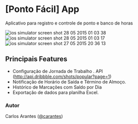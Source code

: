 # [Ponto Fácil] App #
Aplicativo para registro e controle de ponto e banco de horas


![ios simulator screen shot 28 05 2015 01 03 38](https://cloud.githubusercontent.com/assets/1878740/7852525/45351104-04d5-11e5-9894-2e38600cc6cf.png)
![ios simulator screen shot 28 05 2015 01 03 17](https://cloud.githubusercontent.com/assets/1878740/7852524/4534d428-04d5-11e5-89b3-c83897b6d211.png)
![ios simulator screen shot 27 05 2015 20 36 13](https://cloud.githubusercontent.com/assets/1878740/7852526/453732f4-04d5-11e5-91ce-3598aa30b3a3.png)

## Principais Features
* Configuração de Jornada de Trabalho . API (http://api.dribbble.com/shots/popular?page=1)
* Notificação de Horário de Saída e Término de Almoço.
* Histórico de Marcações com Saldo por Dia
* Exportação de dados para planilha Excel.

### Autor

Carlos Arantes ([@carantes](http://twitter.com/carantes))
